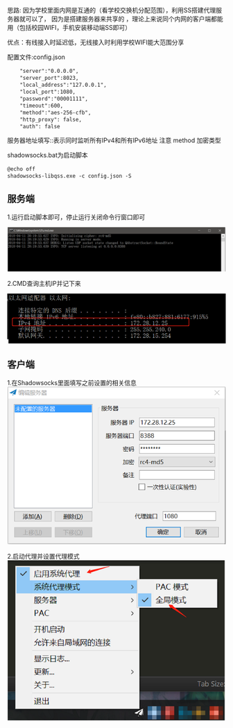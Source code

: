 思路:
因为学校里面内网是互通的（看学校交换机分配范围），利用SS搭建代理服务器就可以了，
因为是搭建服务器来共享的 ，理论上来说同个内网的客户端都能用（包括校园WIFI，手机安装移动端SS即可）

优点：有线接入时延迟低，无线接入时利用学校WIFI能大范围分享

配置文件:config.json
``` 
	"server":"0.0.0.0",  
    "server_port":8023,  
    "local_address":"127.0.0.1",  
    "local_port":1080,  
    "password":"00001111",  
    "timeout":600,  
    "method":"aes-256-cfb",  
    "http_proxy": false,  
    "auth": false  

```
服务器地址填写::表示同时监听所有IPv4和所有IPv6地址
注意 method 加密类型

shadowsocks.bat为启动脚本
```
@echo off  
shadowsocks-libqss.exe -c config.json -S  

```

## 服务端
1.运行启动脚本即可，停止运行关闭命令行窗口即可  

![](https://github.com/aowoiiii/Shadowsocks_sharenetwork/blob/master/img/1.png)  

2.CMD查询主机IP并记下来  

![](https://github.com/aowoiiii/Shadowsocks_sharenetwork/blob/master/img/2.png)

## 客户端
1.在Shadowsocks里面填写之前设置的相关信息  
![](https://github.com/aowoiiii/Shadowsocks_sharenetwork/blob/master/img/3.png)

2.启动代理并设置代理模式  
![](https://github.com/aowoiiii/Shadowsocks_sharenetwork/blob/master/img/4.png)
